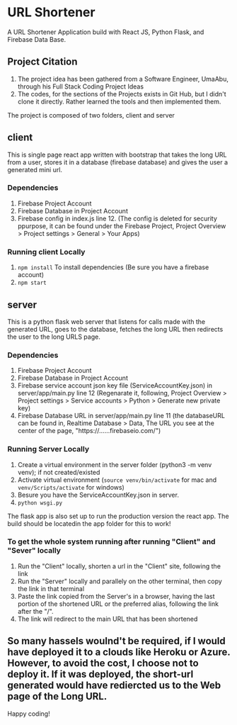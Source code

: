 # URL Shortener
A URL Shortener Application build with React JS, Python Flask, and Firebase Data Base.

## Project Citation
1. The project idea has been gathered from a Software Engineer, UmaAbu, through his Full Stack Coding Project Ideas
2. The codes, for the sections of the Projects exists in Git Hub, but I didn't clone it directly. Rather learned the tools and then implemented them.


The project is composed of two folders, client and server

## client
This is single page react app written with bootstrap that takes the long URL from a user, stores it in a database (firebase database) and gives the user a generated
mini url. 

### Dependencies
1. Firebase Project Account
2. Firebase Database in Project Account
3. Firebase config in index.js line 12. (The config is deleted for security ppurpose, it can be found under the Firebase Project,  Project Overview > Project settings > General > Your Apps)

### Running client Locally
1. `npm install` To install dependencies (Be sure you have a firebase account)
2. `npm start`

## server
This is a python flask web server that listens for calls made with the generated URL, goes to the database, fetches the long URL then redirects the user to the
long URLS page.

### Dependencies
1. Firebase Project Account
2. Firebase Database in Project Account
3. Firebase service account json key file (ServiceAccountKey.json) in server/app/main.py line 12 (Regenarate it, following, Project Overview > Project settings > Service accounts > Python > Generate new private key)
4. Firebase Database URL in server/app/main.py line 11 (the databaseURL can be found in, Realtime Database > Data, The URL you see at the center of the page, "https://......firebaseio.com/")

### Running Server Locally
1. Create a virtual environment in the server folder (python3 -m venv venv); if not created/existed
2. Activate virtual environment (`source venv/bin/activate` for mac and `venv/Scripts/activate` for windows)
3. Besure you have the ServiceAccountKey.json in server. 
4. `python wsgi.py`

The flask app is also set up to run the production version the react app. The build should be locatedin the app folder for this to work!

### To get the whole system running after running "Client" and "Sever" locally
1. Run the "Client" locally, shorten a url in the "Client" site, following the link
2. Run the "Server" locally and parallely on the other terminal, then copy the link in that terminal
3. Paste the link copied from the Server's in a browser, having the last portion of the shortened URL or the preferred alias, following the link after the "/". 
4. The link will redirect to the main URL that has been shortened

## So many hassels woulnd't be required, if I would have deployed it to a clouds like Heroku or Azure. However, to avoid the cost, I choose not to deploy it. If it was deployed, the short-url generated would have rediercted us to the Web page of the Long URL.

Happy coding!
